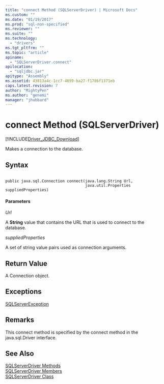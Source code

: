 ```yaml
---
title: "connect Method (SQLServerDriver) | Microsoft Docs"
ms.custom: ""
ms.date: "01/19/2017"
ms.prod: "sql-non-specified"
ms.reviewer: ""
ms.suite: ""
ms.technology: 
  - "drivers"
ms.tgt_pltfrm: ""
ms.topic: "article"
apiname: 
  - "SQLServerDriver.connect"
apilocation: 
  - "sqljdbc.jar"
apitype: "Assembly"
ms.assetid: 43813a4c-1cc7-4659-ba27-f1786f1371eb
caps.latest.revision: 7
author: "MightyPen"
ms.author: "genemi"
manager: "jhubbard"
---
```

# connect Method (SQLServerDriver)
[!INCLUDE[Driver_JDBC_Download](../../../includes/driver_jdbc_download.md)]

  Makes a connection to the database.  
  
## Syntax  
  
```  
  
public java.sql.Connection connect(java.lang.String Url,  
                                   java.util.Properties suppliedProperties)  
```  
  
#### Parameters  
 *Url*  
  
 A **String** value that contains the URL that is used to connect to the database.  
  
 *suppliedProperties*  
  
 A set of string value pairs used as connection arguments.  
  
## Return Value  
 A Connection object.  
  
## Exceptions  
 [SQLServerException](../../../connect/jdbc/reference/sqlserverexception-class.md)  
  
## Remarks  
 This connect method is specified by the connect method in the java.sql.Driver interface.  
  
## See Also  
 [SQLServerDriver Methods](../../../connect/jdbc/reference/sqlserverdriver-methods.md)   
 [SQLServerDriver Members](../../../connect/jdbc/reference/sqlserverdriver-members.md)   
 [SQLServerDriver Class](../../../connect/jdbc/reference/sqlserverdriver-class.md)  
  
  